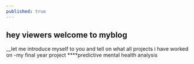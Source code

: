 ```yaml
---
published: true
---
```

## hey viewers welcome to myblog
__let me introduce myself to you and tell on what all projects i have worked on 
-my final year project 
****predictive mental health analysis

